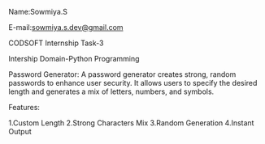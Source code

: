 Name:Sowmiya.S

E-mail:sowmiya.s.dev@gmail.com 

CODSOFT Internship Task-3

Intership Domain-Python Programming

Password Generator:
A password generator creates strong, random passwords to enhance user security.
It allows users to specify the desired length and generates a mix of letters, numbers, and symbols.

Features:

1.Custom Length
2.Strong Characters Mix
3.Random Generation
4.Instant Output
